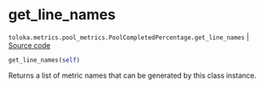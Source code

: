 # get_line_names
`toloka.metrics.pool_metrics.PoolCompletedPercentage.get_line_names` | [Source code](https://github.com/Toloka/toloka-kit/blob/v1.2.1/src/metrics/pool_metrics.py#L195)

```python
get_line_names(self)
```

Returns a list of metric names that can be generated by this class instance.

